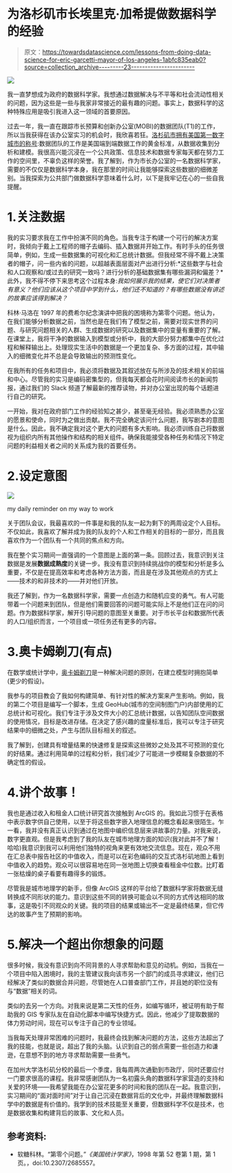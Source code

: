 # 为洛杉矶市长埃里克·加希提做数据科学的经验

> 原文：<https://towardsdatascience.com/lessons-from-doing-data-science-for-eric-garcetti-mayor-of-los-angeles-1abfc835eab0?source=collection_archive---------23----------------------->

![](img/f3adcbfcca41335216663e2118542a27.png)

我一直梦想成为政府的数据科学家。我想通过数据解决与不平等和社会流动性相关的问题，因为这些是一些与我家非常接近的最有趣的问题。事实上，数据科学的这种特殊应用是吸引我进入这一领域的首要原因。

过去一年，我一直在跟踪市长预算和创新办公室(MOBI)的数据团队(T1)的工作，所以当我获得在该办公室实习的机会时，我欣喜若狂。[洛杉矶市拥有美国第一数字城市的称号](https://www.lacity.org/blog/los-angeles-named-america-s-1-digital-city-for-third-year-row):数据团队的工作是美国端到端数据工作的黄金标准，从数据收集到分析和建模。我很高兴能沉浸在一个公共政策、信息技术和数据专家每天都在努力工作的空间里，不辜负这样的荣誉。我了解到，作为市长办公室的一名数据科学家，需要的不仅仅是数据科学本身，我在那里的时间让我能够探索这些数据的细微差别。当我探索为公共部门做数据科学意味着什么时，以下是我牢记在心的一些自我提醒。

# 1.关注数据

我的实习要求我在工作中扮演不同的角色。当我专注于构建一个可行的解决方案时，我倾向于戴上工程师的帽子去编码、插入数据并开始工作。有时手头的任务很简单，例如，生成一些数据集的可视化和汇总统计数据。但我经常不得不戴上决策者的帽子，问一些内省的问题，以超越表面层面对产出进行分析:*这些数字与社会和人口观察和/或过去的研究一致吗？进行分析的基础数据集有哪些漏洞和偏差？*此外，我不得不停下来思考这个过程本身:*我如何展示我的结果，使它们对决策者有意义？他们应该从这个项目中学到什么，他们还不知道的？有哪些数据没有讲述的故事应该得到解决？*

科林·马洛在 1997 年的费希尔纪念演讲中把我的困境称为第零个问题。他认为，在我们能够分析数据之前，当然也是在我们有了模型之前，需要对现实世界的问题、与研究问题相关的人群、生成数据的研究以及数据集中的变量有重要的了解。在课堂上，我将干净的数据输入到模型或分析中，我的大部分努力都集中在优化过程和解释输出上。处理现实生活中的数据是一个更加复杂、多方面的过程，其中输入的细微变化并不总是会导致输出的预测性变化。

在我所有的任务和项目中，我必须将数据及其叙述放在与所涉及的技术相关的前端和中心。尽管我的实习是编码密集型的，但我每天都会花时间阅读市长的新闻剪报，通过我们的 Slack 频道了解最新的推荐读物，并对办公室出现的每个话题进行自己的研究。

一开始，我对在政府部门工作的经验知之甚少，甚至毫无经验。我必须熟悉办公室的愿景和使命，同时为之做出贡献。我不完全确定该问什么问题，我写剧本的意图是什么。因此，我不确定我对这个更大的问题有多大影响。我必须训练自己将数据视为组织内所有其他操作和结构的相关组件。确保我能接受各种任务和情况下特定问题的利益相关者之间的关系成为我的首要任务。

# 2.设定意图

![](img/fa79ec3f26e7d786c3f09abe82715d21.png)

my daily reminder on my way to work

关于团队会议，我最喜欢的一件事是和我的队友一起为剩下的两周设定个人目标。不仅如此，我喜欢了解并成为我的队友的个人和工作相关的目标的一部分，而且我喜欢作为一个团队有一个共同的焦点和方向。

我在整个实习期间一直强调的一个意图是上面的第一条。回顾过去，我意识到关注数据是发展**数据成熟度**的关键一步。我没有意识到持续挑战你的模型和分析是多么重要，不仅是在提高效率和考虑各种方法方面，而且是在涉及其他观点的方式上——技术的和非技术的——并对他们开放。

我还了解到，作为一名数据科学家，需要一点创造力和随机应变的勇气。有人可能带着一个问题来到团队，但是他们需要回答的问题可能实际上不是他们正在问的问题。作为数据科学家，解开引导问题的意图至关重要。对于市长平台和数据所代表的人口/组织而言，一个项目或一项任务还有更多的内容。

# 3.奥卡姆剃刀(有点)

在数学或统计学中，[奥卡姆剃刀](https://simple.wikipedia.org/wiki/Occam%27s_razor)是一种解决问题的原则，在建立模型时拥抱简单(更少的假设)。

我参与的项目教会了我如何构建简单、有针对性的解决方案来产生影响。例如，我的第二个项目是编写一个脚本，生成 GeoHub(城市的空间制图门户)内部使用的汇总统计和可视化。我们专注于涉及文件大小的汇总统计数据，以告知团队空间数据的使用情况，目标是改进存储。在决定了感兴趣的度量标准后，我可以专注于研究结果中的细微之处，产生与团队目标相关的叙述。

我了解到，创建具有增量结果的快速修复是探索这些微妙之处及其不可预测的变化的好结果。通过利用简单的过程和分析，我们减少了可能进一步模糊复杂数据的不确定性的假设。

# 4.讲个故事！

我也是通过收入和租金人口统计研究首次接触到 ArcGIS 的。我如此习惯于在表格中表示数字供自己使用，以至于将这些数字嵌入地理信息的概念看起来很陌生。乍一看，我并没有真正认识到通过在地图中编织信息层来讲故事的力量。对我来说，数字更直观。但是我考虑到了我的队友在城市地理方面的知识(我对此并不了解！哈哈)我意识到我可以利用他们独特的视角来更有效地交流信息。现在，观众不用在汇总表中报告社区的中值收入，而是可以在彩色编码的交互式洛杉矶地图上看到中值收入的趋势。观众可以很容易地在同一张地图上切换查看租金中位数。比盯着一张枯燥的桌子看要有趣得多的锻炼。

尽管我是城市地理学的新手，但像 ArcGIS 这样的平台给了数据科学家将数据无缝转换成不同形状的能力。意识到这些不同的转换可能会以不同的方式传达相同的故事，这是吸引不同观众的关键。我的项目的结果或输出不一定是最终结果，但它传达的故事产生了预期的影响。

# 5.解决一个超出你想象的问题

很多时候，我没有意识到向不同背景的人寻求帮助和意见的动机。例如，当我在一个项目中陷入困境时，我的主管建议我向该市另一个部门的成员寻求建议，他们已经解决了类似的数据合并问题，尽管她在人口普查部门工作，并且她的职位没有与“数据”相关的词。

类似的去另一个方向。对我来说是第二天性的任务，如编写循环，被证明有助于帮助我的 GIS 专家队友在自动化脚本中编写快捷方式。因此，他减少了提取数据的体力劳动时间，现在可以专注于自己的专业领域。

当我每天处理非常困难的问题时，我最终会找到解决问题的方法，这些方法超出了我的技能，也就是说，超出了我的头脑。认识到自己的弱点需要一些创造力和谦逊，在意想不到的地方寻求帮助需要一些勇气。

在加州大学洛杉矶分校的最后一个季度，我每周两次通勤到市政厅，同时还要应付一门要求很高的课程。我非常感谢团队为一名初露头角的数据科学家营造的支持和关爱的环境——我希望我能在办公室花更多的时间和我的团队在一起。我意识到，实习期间的“面对面时间”对于让自己沉浸在数据背后的文化中，并最终理解数据科学中的数据是有价值的。我学到的技术技能至关重要，但数据科学不仅是技术，也是数据收集和构建背后的故事、文化和人员。

## 参考资料:

*   软糖科林。“第零个问题。”*《美国统计学家》*，1998 年第 52 卷第 1 期，第 1 页。，doi:10.2307/2685557。